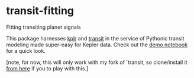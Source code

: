# transit-fitting
Fitting transiting planet signals

This package harnesses [kplr](github.com/dfm/kplr) and [transit](github.com/dfm/transit) in the service of Pythonic transit modeling made super-easy for Kepler data.  Check out the [demo notebook](https://github.com/timothydmorton/transit-fitting/blob/master/notebooks/demo.ipynb) for a quick look.  

[note, for now, this will only work with my fork of `transit, so clone/install it [from here](github.com/timothydmorton/transit) if you to play with this.]


